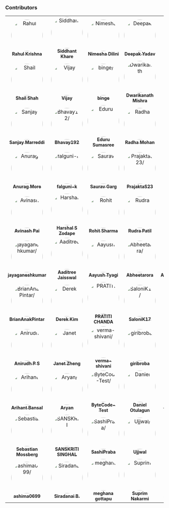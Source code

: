 ### Contributors

<table>
<tr>
    <td align="center">
        <a href=https://github.com/krishrahul98>
            <img src=https://avatars0.githubusercontent.com/u/28896220?v=4 width="100;" style="border-radius:50%;align-items:center;justify-content:center;overflow:hidden;" alt=Rahul Krishna/>
            <br />
            <sub style="font-size:14px"><b>Rahul Krishna</b></sub>
        </a>
    </td>
    <td align="center">
        <a href=https://github.com/Siddhant-K-code>
            <img src=https://avatars0.githubusercontent.com/u/55068936?v=4 width="100;" style="border-radius:50%;align-items:center;justify-content:center;overflow:hidden;" alt=Siddhant Khare/>
            <br />
            <sub style="font-size:14px"><b>Siddhant Khare</b></sub>
        </a>
    </td>
    <td align="center">
        <a href=https://github.com/EANimesha>
            <img src=https://avatars1.githubusercontent.com/u/37245819?v=4 width="100;" style="border-radius:50%;align-items:center;justify-content:center;overflow:hidden;" alt=Nimesha Dilini/>
            <br />
            <sub style="font-size:14px"><b>Nimesha Dilini</b></sub>
        </a>
    </td>
    <td align="center">
        <a href=https://github.com/vieee>
            <img src=https://avatars3.githubusercontent.com/u/47855729?v=4 width="100;" style="border-radius:50%;align-items:center;justify-content:center;overflow:hidden;" alt=Deepak Yadav/>
            <br />
            <sub style="font-size:14px"><b>Deepak Yadav</b></sub>
        </a>
    </td>
    <td align="center">
        <a href=https://github.com/nzubair>
            <img src=https://avatars2.githubusercontent.com/u/7343812?v=4 width="100;" style="border-radius:50%;align-items:center;justify-content:center;overflow:hidden;" alt=Nasir Zubair/>
            <br />
            <sub style="font-size:14px"><b>Nasir Zubair</b></sub>
        </a>
    </td>
    <td align="center">
        <a href=https://github.com/therc01>
            <img src=https://avatars0.githubusercontent.com/u/66589195?v=4 width="100;" style="border-radius:50%;align-items:center;justify-content:center;overflow:hidden;" alt=Rahul Chauhan/>
            <br />
            <sub style="font-size:14px"><b>Rahul Chauhan</b></sub>
        </a>
    </td>
</tr>
<tr>
    <td align="center">
        <a href=https://github.com/shailshah76>
            <img src=https://avatars3.githubusercontent.com/u/37401658?v=4 width="100;" style="border-radius:50%;align-items:center;justify-content:center;overflow:hidden;" alt=Shail Shah/>
            <br />
            <sub style="font-size:14px"><b>Shail Shah</b></sub>
        </a>
    </td>
    <td align="center">
        <a href=https://github.com/MayThirtyOne>
            <img src=https://avatars1.githubusercontent.com/u/38375226?v=4 width="100;" style="border-radius:50%;align-items:center;justify-content:center;overflow:hidden;" alt=Vijay />
            <br />
            <sub style="font-size:14px"><b>Vijay </b></sub>
        </a>
    </td>
    <td align="center">
        <a href=https://github.com/Priyanshi-3>
            <img src=https://avatars0.githubusercontent.com/u/47033587?v=4 width="100;" style="border-radius:50%;align-items:center;justify-content:center;overflow:hidden;" alt=binge/>
            <br />
            <sub style="font-size:14px"><b>binge</b></sub>
        </a>
    </td>
    <td align="center">
        <a href=https://github.com/Dwarikanathmishra>
            <img src=https://avatars2.githubusercontent.com/u/53937066?v=4 width="100;" style="border-radius:50%;align-items:center;justify-content:center;overflow:hidden;" alt=Dwarikanath Mishra/>
            <br />
            <sub style="font-size:14px"><b>Dwarikanath Mishra</b></sub>
        </a>
    </td>
    <td align="center">
        <a href=https://github.com/AnkitaM84>
            <img src=https://avatars0.githubusercontent.com/u/60255963?v=4 width="100;" style="border-radius:50%;align-items:center;justify-content:center;overflow:hidden;" alt=AnkitaM84/>
            <br />
            <sub style="font-size:14px"><b>AnkitaM84</b></sub>
        </a>
    </td>
    <td align="center">
        <a href=https://github.com/asamant>
            <img src=https://avatars1.githubusercontent.com/u/43705966?v=4 width="100;" style="border-radius:50%;align-items:center;justify-content:center;overflow:hidden;" alt=Aniket Samant/>
            <br />
            <sub style="font-size:14px"><b>Aniket Samant</b></sub>
        </a>
    </td>
</tr>
<tr>
    <td align="center">
        <a href=https://github.com/SanjayMarreddi>
            <img src=https://avatars0.githubusercontent.com/u/57671048?v=4 width="100;" style="border-radius:50%;align-items:center;justify-content:center;overflow:hidden;" alt=Sanjay Marreddi/>
            <br />
            <sub style="font-size:14px"><b>Sanjay Marreddi</b></sub>
        </a>
    </td>
    <td align="center">
        <a href=https://github.com/Bhavay192>
            <img src=https://avatars1.githubusercontent.com/u/56443877?v=4 width="100;" style="border-radius:50%;align-items:center;justify-content:center;overflow:hidden;" alt=Bhavay192/>
            <br />
            <sub style="font-size:14px"><b>Bhavay192</b></sub>
        </a>
    </td>
    <td align="center">
        <a href=https://github.com/sumasreeeduru>
            <img src=https://avatars1.githubusercontent.com/u/44165457?v=4 width="100;" style="border-radius:50%;align-items:center;justify-content:center;overflow:hidden;" alt=Eduru Sumasree/>
            <br />
            <sub style="font-size:14px"><b>Eduru Sumasree</b></sub>
        </a>
    </td>
    <td align="center">
        <a href=https://github.com/Radhamohan2>
            <img src=https://avatars0.githubusercontent.com/u/50313344?v=4 width="100;" style="border-radius:50%;align-items:center;justify-content:center;overflow:hidden;" alt=Radha Mohan/>
            <br />
            <sub style="font-size:14px"><b>Radha Mohan</b></sub>
        </a>
    </td>
    <td align="center">
        <a href=https://github.com/ritwiksingh21>
            <img src=https://avatars3.githubusercontent.com/u/46321538?v=4 width="100;" style="border-radius:50%;align-items:center;justify-content:center;overflow:hidden;" alt=Ritwik Singh/>
            <br />
            <sub style="font-size:14px"><b>Ritwik Singh</b></sub>
        </a>
    </td>
    <td align="center">
        <a href=https://github.com/Srithanya>
            <img src=https://avatars2.githubusercontent.com/u/44163421?v=4 width="100;" style="border-radius:50%;align-items:center;justify-content:center;overflow:hidden;" alt=Srithanya/>
            <br />
            <sub style="font-size:14px"><b>Srithanya</b></sub>
        </a>
    </td>
</tr>
<tr>
    <td align="center">
        <a href=https://github.com/anurag1299>
            <img src=https://avatars3.githubusercontent.com/u/52789951?v=4 width="100;" style="border-radius:50%;align-items:center;justify-content:center;overflow:hidden;" alt=Anurag More/>
            <br />
            <sub style="font-size:14px"><b>Anurag More</b></sub>
        </a>
    </td>
    <td align="center">
        <a href=https://github.com/falguni-k>
            <img src=https://avatars3.githubusercontent.com/u/49592710?v=4 width="100;" style="border-radius:50%;align-items:center;justify-content:center;overflow:hidden;" alt=falguni-k/>
            <br />
            <sub style="font-size:14px"><b>falguni-k</b></sub>
        </a>
    </td>
    <td align="center">
        <a href=https://github.com/garg-saurav>
            <img src=https://avatars3.githubusercontent.com/u/50629066?v=4 width="100;" style="border-radius:50%;align-items:center;justify-content:center;overflow:hidden;" alt=Saurav Garg/>
            <br />
            <sub style="font-size:14px"><b>Saurav Garg</b></sub>
        </a>
    </td>
    <td align="center">
        <a href=https://github.com/PrajaktaS23>
            <img src=https://avatars3.githubusercontent.com/u/59256661?v=4 width="100;" style="border-radius:50%;align-items:center;justify-content:center;overflow:hidden;" alt=PrajaktaS23/>
            <br />
            <sub style="font-size:14px"><b>PrajaktaS23</b></sub>
        </a>
    </td>
    <td align="center">
        <a href=https://github.com/BraveeSnow>
            <img src=https://avatars0.githubusercontent.com/u/45154227?v=4 width="100;" style="border-radius:50%;align-items:center;justify-content:center;overflow:hidden;" alt=David Long/>
            <br />
            <sub style="font-size:14px"><b>David Long</b></sub>
        </a>
    </td>
    <td align="center">
        <a href=https://github.com/harsh0620>
            <img src=https://avatars2.githubusercontent.com/u/57012784?v=4 width="100;" style="border-radius:50%;align-items:center;justify-content:center;overflow:hidden;" alt=Harsh Chandravanshi/>
            <br />
            <sub style="font-size:14px"><b>Harsh Chandravanshi</b></sub>
        </a>
    </td>
</tr>
<tr>
    <td align="center">
        <a href=https://github.com/avinashpai>
            <img src=https://avatars1.githubusercontent.com/u/38055124?v=4 width="100;" style="border-radius:50%;align-items:center;justify-content:center;overflow:hidden;" alt=Avinash Pai/>
            <br />
            <sub style="font-size:14px"><b>Avinash Pai</b></sub>
        </a>
    </td>
    <td align="center">
        <a href=https://github.com/Harshalszz>
            <img src=https://avatars3.githubusercontent.com/u/61976596?v=4 width="100;" style="border-radius:50%;align-items:center;justify-content:center;overflow:hidden;" alt=Harshal S Zodape />
            <br />
            <sub style="font-size:14px"><b>Harshal S Zodape </b></sub>
        </a>
    </td>
    <td align="center">
        <a href=https://github.com/Rohit-2602>
            <img src=https://avatars0.githubusercontent.com/u/65807152?v=4 width="100;" style="border-radius:50%;align-items:center;justify-content:center;overflow:hidden;" alt=Rohit Sharma/>
            <br />
            <sub style="font-size:14px"><b>Rohit Sharma</b></sub>
        </a>
    </td>
    <td align="center">
        <a href=https://github.com/Rudra-Patil>
            <img src=https://avatars0.githubusercontent.com/u/42993095?v=4 width="100;" style="border-radius:50%;align-items:center;justify-content:center;overflow:hidden;" alt=Rudra Patil/>
            <br />
            <sub style="font-size:14px"><b>Rudra Patil</b></sub>
        </a>
    </td>
    <td align="center">
        <a href=https://github.com/siddharthgangwar25>
            <img src=https://avatars1.githubusercontent.com/u/63447050?v=4 width="100;" style="border-radius:50%;align-items:center;justify-content:center;overflow:hidden;" alt=Siddharth Gangwar/>
            <br />
            <sub style="font-size:14px"><b>Siddharth Gangwar</b></sub>
        </a>
    </td>
    <td align="center">
        <a href=https://github.com/swathi-vennela>
            <img src=https://avatars1.githubusercontent.com/u/60550408?v=4 width="100;" style="border-radius:50%;align-items:center;justify-content:center;overflow:hidden;" alt=Swathi Vennela/>
            <br />
            <sub style="font-size:14px"><b>Swathi Vennela</b></sub>
        </a>
    </td>
</tr>
<tr>
    <td align="center">
        <a href=https://github.com/jayaganeshkumar>
            <img src=https://avatars0.githubusercontent.com/u/56192588?v=4 width="100;" style="border-radius:50%;align-items:center;justify-content:center;overflow:hidden;" alt=jayaganeshkumar/>
            <br />
            <sub style="font-size:14px"><b>jayaganeshkumar</b></sub>
        </a>
    </td>
    <td align="center">
        <a href=https://github.com/Aaditree>
            <img src=https://avatars2.githubusercontent.com/u/43510617?v=4 width="100;" style="border-radius:50%;align-items:center;justify-content:center;overflow:hidden;" alt=Aaditree Jaisswal/>
            <br />
            <sub style="font-size:14px"><b>Aaditree Jaisswal</b></sub>
        </a>
    </td>
    <td align="center">
        <a href=https://github.com/AayushTyagi1>
            <img src=https://avatars0.githubusercontent.com/u/42893909?v=4 width="100;" style="border-radius:50%;align-items:center;justify-content:center;overflow:hidden;" alt=Aayush Tyagi/>
            <br />
            <sub style="font-size:14px"><b>Aayush Tyagi</b></sub>
        </a>
    </td>
    <td align="center">
        <a href=https://github.com/Abheetarora>
            <img src=https://avatars0.githubusercontent.com/u/62665287?v=4 width="100;" style="border-radius:50%;align-items:center;justify-content:center;overflow:hidden;" alt=Abheetarora/>
            <br />
            <sub style="font-size:14px"><b>Abheetarora</b></sub>
        </a>
    </td>
    <td align="center">
        <a href=https://github.com/Ashutoshnegi880>
            <img src=https://avatars3.githubusercontent.com/u/68495328?v=4 width="100;" style="border-radius:50%;align-items:center;justify-content:center;overflow:hidden;" alt=Ashutoshnegi880/>
            <br />
            <sub style="font-size:14px"><b>Ashutoshnegi880</b></sub>
        </a>
    </td>
    <td align="center">
        <a href=https://github.com/koshtaayush>
            <img src=https://avatars1.githubusercontent.com/u/14069441?v=4 width="100;" style="border-radius:50%;align-items:center;justify-content:center;overflow:hidden;" alt=Ayush Koshta/>
            <br />
            <sub style="font-size:14px"><b>Ayush Koshta</b></sub>
        </a>
    </td>
</tr>
<tr>
    <td align="center">
        <a href=https://github.com/BrianAnakPintar>
            <img src=https://avatars2.githubusercontent.com/u/69195029?v=4 width="100;" style="border-radius:50%;align-items:center;justify-content:center;overflow:hidden;" alt=BrianAnakPintar/>
            <br />
            <sub style="font-size:14px"><b>BrianAnakPintar</b></sub>
        </a>
    </td>
    <td align="center">
        <a href=https://github.com/derekdkim>
            <img src=https://avatars1.githubusercontent.com/u/40613010?v=4 width="100;" style="border-radius:50%;align-items:center;justify-content:center;overflow:hidden;" alt=Derek Kim/>
            <br />
            <sub style="font-size:14px"><b>Derek Kim</b></sub>
        </a>
    </td>
    <td align="center">
        <a href=https://github.com/PRATITICHANDA>
            <img src=https://avatars1.githubusercontent.com/u/55646786?v=4 width="100;" style="border-radius:50%;align-items:center;justify-content:center;overflow:hidden;" alt=PRATITI CHANDA/>
            <br />
            <sub style="font-size:14px"><b>PRATITI CHANDA</b></sub>
        </a>
    </td>
    <td align="center">
        <a href=https://github.com/SaloniK17>
            <img src=https://avatars3.githubusercontent.com/u/72257250?v=4 width="100;" style="border-radius:50%;align-items:center;justify-content:center;overflow:hidden;" alt=SaloniK17/>
            <br />
            <sub style="font-size:14px"><b>SaloniK17</b></sub>
        </a>
    </td>
    <td align="center">
        <a href=https://github.com/confusedcoder1>
            <img src=https://avatars1.githubusercontent.com/u/55556359?v=4 width="100;" style="border-radius:50%;align-items:center;justify-content:center;overflow:hidden;" alt=Shristi Singh/>
            <br />
            <sub style="font-size:14px"><b>Shristi Singh</b></sub>
        </a>
    </td>
    <td align="center">
        <a href=https://github.com/ShristiAgrawal>
            <img src=https://avatars0.githubusercontent.com/u/33164492?v=4 width="100;" style="border-radius:50%;align-items:center;justify-content:center;overflow:hidden;" alt=ShristiAgrawal/>
            <br />
            <sub style="font-size:14px"><b>ShristiAgrawal</b></sub>
        </a>
    </td>
</tr>
<tr>
    <td align="center">
        <a href=https://github.com/anirudhps10>
            <img src=https://avatars2.githubusercontent.com/u/14175521?v=4 width="100;" style="border-radius:50%;align-items:center;justify-content:center;overflow:hidden;" alt=Anirudh P S/>
            <br />
            <sub style="font-size:14px"><b>Anirudh P S</b></sub>
        </a>
    </td>
    <td align="center">
        <a href=https://github.com/jzhengcode>
            <img src=https://avatars2.githubusercontent.com/u/36715889?v=4 width="100;" style="border-radius:50%;align-items:center;justify-content:center;overflow:hidden;" alt=Janet Zheng/>
            <br />
            <sub style="font-size:14px"><b>Janet Zheng</b></sub>
        </a>
    </td>
    <td align="center">
        <a href=https://github.com/verma-shivani>
            <img src=https://avatars3.githubusercontent.com/u/60282597?v=4 width="100;" style="border-radius:50%;align-items:center;justify-content:center;overflow:hidden;" alt=verma-shivani/>
            <br />
            <sub style="font-size:14px"><b>verma-shivani</b></sub>
        </a>
    </td>
    <td align="center">
        <a href=https://github.com/giribroba>
            <img src=https://avatars2.githubusercontent.com/u/45568365?v=4 width="100;" style="border-radius:50%;align-items:center;justify-content:center;overflow:hidden;" alt=giribroba/>
            <br />
            <sub style="font-size:14px"><b>giribroba</b></sub>
        </a>
    </td>
    <td align="center">
        <a href=https://github.com/Aditi014>
            <img src=https://avatars0.githubusercontent.com/u/48182649?v=4 width="100;" style="border-radius:50%;align-items:center;justify-content:center;overflow:hidden;" alt=Aditi014/>
            <br />
            <sub style="font-size:14px"><b>Aditi014</b></sub>
        </a>
    </td>
    <td align="center">
        <a href=https://github.com/Amulya-coder>
            <img src=https://avatars0.githubusercontent.com/u/66437295?v=4 width="100;" style="border-radius:50%;align-items:center;justify-content:center;overflow:hidden;" alt=Amulya/>
            <br />
            <sub style="font-size:14px"><b>Amulya</b></sub>
        </a>
    </td>
</tr>
<tr>
    <td align="center">
        <a href=https://github.com/arihantbansal>
            <img src=https://avatars2.githubusercontent.com/u/17180950?v=4 width="100;" style="border-radius:50%;align-items:center;justify-content:center;overflow:hidden;" alt=Arihant Bansal/>
            <br />
            <sub style="font-size:14px"><b>Arihant Bansal</b></sub>
        </a>
    </td>
    <td align="center">
        <a href=https://github.com/Aryan-dev007>
            <img src=https://avatars2.githubusercontent.com/u/61882780?v=4 width="100;" style="border-radius:50%;align-items:center;justify-content:center;overflow:hidden;" alt=Aryan/>
            <br />
            <sub style="font-size:14px"><b>Aryan</b></sub>
        </a>
    </td>
    <td align="center">
        <a href=https://github.com/ByteCode-Test>
            <img src=https://avatars1.githubusercontent.com/u/72703268?v=4 width="100;" style="border-radius:50%;align-items:center;justify-content:center;overflow:hidden;" alt=ByteCode-Test/>
            <br />
            <sub style="font-size:14px"><b>ByteCode-Test</b></sub>
        </a>
    </td>
    <td align="center">
        <a href=https://github.com/Danotsonof>
            <img src=https://avatars3.githubusercontent.com/u/22982031?v=4 width="100;" style="border-radius:50%;align-items:center;justify-content:center;overflow:hidden;" alt=Daniel Otulagun/>
            <br />
            <sub style="font-size:14px"><b>Daniel Otulagun</b></sub>
        </a>
    </td>
    <td align="center">
        <a href=https://github.com/debarshi-1999>
            <img src=https://avatars1.githubusercontent.com/u/66899563?v=4 width="100;" style="border-radius:50%;align-items:center;justify-content:center;overflow:hidden;" alt=debarshi-1999/>
            <br />
            <sub style="font-size:14px"><b>debarshi-1999</b></sub>
        </a>
    </td>
    <td align="center">
        <a href=https://github.com/lordinkavu>
            <img src=https://avatars1.githubusercontent.com/u/25801911?v=4 width="100;" style="border-radius:50%;align-items:center;justify-content:center;overflow:hidden;" alt=lordinkavu/>
            <br />
            <sub style="font-size:14px"><b>lordinkavu</b></sub>
        </a>
    </td>
</tr>
<tr>
    <td align="center">
        <a href=https://github.com/Lemorz56>
            <img src=https://avatars1.githubusercontent.com/u/1346676?v=4 width="100;" style="border-radius:50%;align-items:center;justify-content:center;overflow:hidden;" alt=Sebastian Mossberg/>
            <br />
            <sub style="font-size:14px"><b>Sebastian Mossberg</b></sub>
        </a>
    </td>
    <td align="center">
        <a href=https://github.com/sanskriti0512>
            <img src=https://avatars0.githubusercontent.com/u/57553126?v=4 width="100;" style="border-radius:50%;align-items:center;justify-content:center;overflow:hidden;" alt=SANSKRITI SINGHAL/>
            <br />
            <sub style="font-size:14px"><b>SANSKRITI SINGHAL</b></sub>
        </a>
    </td>
    <td align="center">
        <a href=https://github.com/SashiPraba>
            <img src=https://avatars3.githubusercontent.com/u/72875102?v=4 width="100;" style="border-radius:50%;align-items:center;justify-content:center;overflow:hidden;" alt=SashiPraba/>
            <br />
            <sub style="font-size:14px"><b>SashiPraba</b></sub>
        </a>
    </td>
    <td align="center">
        <a href=https://github.com/BellatrixLestrangee>
            <img src=https://avatars2.githubusercontent.com/u/37502171?v=4 width="100;" style="border-radius:50%;align-items:center;justify-content:center;overflow:hidden;" alt=Ujjwal/>
            <br />
            <sub style="font-size:14px"><b>Ujjwal</b></sub>
        </a>
    </td>
    <td align="center">
        <a href=https://github.com/vmarpadge>
            <img src=https://avatars3.githubusercontent.com/u/22873052?v=4 width="100;" style="border-radius:50%;align-items:center;justify-content:center;overflow:hidden;" alt=Vineethkumar Marpadge/>
            <br />
            <sub style="font-size:14px"><b>Vineethkumar Marpadge</b></sub>
        </a>
    </td>
    <td align="center">
        <a href=https://github.com/amintai>
            <img src=https://avatars0.githubusercontent.com/u/50178043?v=4 width="100;" style="border-radius:50%;align-items:center;justify-content:center;overflow:hidden;" alt=Amin Tai/>
            <br />
            <sub style="font-size:14px"><b>Amin Tai</b></sub>
        </a>
    </td>
</tr>
<tr>
    <td align="center">
        <a href=https://github.com/ashima0699>
            <img src=https://avatars1.githubusercontent.com/u/56577619?v=4 width="100;" style="border-radius:50%;align-items:center;justify-content:center;overflow:hidden;" alt=ashima0699/>
            <br />
            <sub style="font-size:14px"><b>ashima0699</b></sub>
        </a>
    </td>
    <td align="center">
        <a href=https://github.com/shin-iji>
            <img src=https://avatars0.githubusercontent.com/u/50923330?v=4 width="100;" style="border-radius:50%;align-items:center;justify-content:center;overflow:hidden;" alt=Siradanai B./>
            <br />
            <sub style="font-size:14px"><b>Siradanai B.</b></sub>
        </a>
    </td>
    <td align="center">
        <a href=https://github.com/meghanagottapu>
            <img src=https://avatars0.githubusercontent.com/u/43183125?v=4 width="100;" style="border-radius:50%;align-items:center;justify-content:center;overflow:hidden;" alt=meghana gottapu/>
            <br />
            <sub style="font-size:14px"><b>meghana gottapu</b></sub>
        </a>
    </td>
    <td align="center">
        <a href=https://github.com/suprimnakarmi>
            <img src=https://avatars0.githubusercontent.com/u/54857456?v=4 width="100;" style="border-radius:50%;align-items:center;justify-content:center;overflow:hidden;" alt=Suprim Nakarmi/>
            <br />
            <sub style="font-size:14px"><b>Suprim Nakarmi</b></sub>
        </a>
    </td>
    <td align="center">
        <a href=https://github.com/vinayakkokane>
            <img src=https://avatars3.githubusercontent.com/u/51049381?v=4 width="100;" style="border-radius:50%;align-items:center;justify-content:center;overflow:hidden;" alt=vinayakkokane/>
            <br />
            <sub style="font-size:14px"><b>vinayakkokane</b></sub>
        </a>
    </td>
</tr>
</table>

